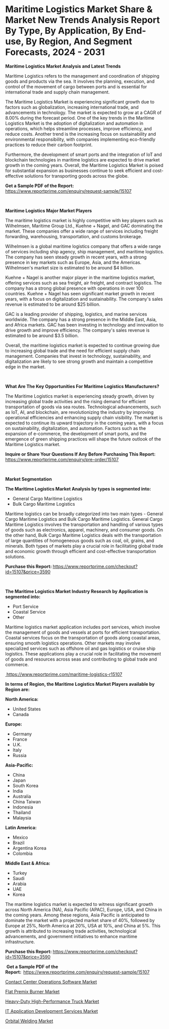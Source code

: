 <p><h1>Maritime Logistics Market Share & Market New Trends Analysis Report By Type, By Application, By End-use, By Region, And Segment Forecasts, 2024 - 2031</h1></p><p><strong>Maritime Logistics Market Analysis and Latest Trends</strong></p>
<p><p>Maritime Logistics refers to the management and coordination of shipping goods and products via the sea. It involves the planning, execution, and control of the movement of cargo between ports and is essential for international trade and supply chain management.</p><p>The Maritime Logistics Market is experiencing significant growth due to factors such as globalization, increasing international trade, and advancements in technology. The market is expected to grow at a CAGR of 8.00% during the forecast period. One of the key trends in the Maritime Logistics Market is the adoption of digitalization and automation in operations, which helps streamline processes, improve efficiency, and reduce costs. Another trend is the increasing focus on sustainability and environmental responsibility, with companies implementing eco-friendly practices to reduce their carbon footprint.</p><p>Furthermore, the development of smart ports and the integration of IoT and blockchain technologies in maritime logistics are expected to drive market growth in the coming years. Overall, the Maritime Logistics Market is poised for substantial expansion as businesses continue to seek efficient and cost-effective solutions for transporting goods across the globe.</p></p>
<p><strong>Get a Sample PDF of the Report:&nbsp;</strong> <a href="https://www.reportprime.com/enquiry/request-sample/15107">https://www.reportprime.com/enquiry/request-sample/15107</a></p>
<p>&nbsp;</p>
<p><strong>Maritime Logistics Major Market Players</strong></p>
<p><p>The maritime logistics market is highly competitive with key players such as Wilhelmsen, Maritime Group Ltd., Kuehne + Nagel, and GAC dominating the market. These companies offer a wide range of services including freight forwarding, warehousing, transportation, and customs brokerage.</p><p>Wilhelmsen is a global maritime logistics company that offers a wide range of services including ship agency, ship management, and maritime logistics. The company has seen steady growth in recent years, with a strong presence in key markets such as Europe, Asia, and the Americas. Wilhelmsen's market size is estimated to be around $4 billion.</p><p>Kuehne + Nagel is another major player in the maritime logistics market, offering services such as sea freight, air freight, and contract logistics. The company has a strong global presence with operations in over 100 countries. Kuehne + Nagel has seen significant market growth in recent years, with a focus on digitalization and sustainability. The company's sales revenue is estimated to be around $25 billion.</p><p>GAC is a leading provider of shipping, logistics, and marine services worldwide. The company has a strong presence in the Middle East, Asia, and Africa markets. GAC has been investing in technology and innovation to drive growth and improve efficiency. The company's sales revenue is estimated to be around $3.5 billion.</p><p>Overall, the maritime logistics market is expected to continue growing due to increasing global trade and the need for efficient supply chain management. Companies that invest in technology, sustainability, and digitalization are likely to see strong growth and maintain a competitive edge in the market.</p></p>
<p>&nbsp;</p>
<p><strong>What Are The Key Opportunities For Maritime Logistics Manufacturers?</strong></p>
<p><p>The Maritime Logistics market is experiencing steady growth, driven by increasing global trade activities and the rising demand for efficient transportation of goods via sea routes. Technological advancements, such as IoT, AI, and blockchain, are revolutionizing the industry by improving operational efficiencies and enhancing supply chain visibility. The market is expected to continue its upward trajectory in the coming years, with a focus on sustainability, digitalization, and automation. Factors such as the expansion of e-commerce, the development of smart ports, and the emergence of green shipping practices will shape the future outlook of the Maritime Logistics market.</p></p>
<p><strong>Inquire or Share Your Questions If Any Before Purchasing This Report:</strong> <a href="https://www.reportprime.com/enquiry/pre-order/15107">https://www.reportprime.com/enquiry/pre-order/15107</a></p>
<p>&nbsp;</p>
<p><strong>Market Segmentation</strong></p>
<p><strong>The Maritime Logistics Market Analysis by types is segmented into:</strong></p>
<p><ul><li>General Cargo Maritime Logistics</li><li>Bulk Cargo Maritime Logistics</li></ul></p>
<p><p>Maritime logistics can be broadly categorized into two main types - General Cargo Maritime Logistics and Bulk Cargo Maritime Logistics. General Cargo Maritime Logistics involves the transportation and handling of various types of goods such as electronics, apparel, machinery, and consumer goods. On the other hand, Bulk Cargo Maritime Logistics deals with the transportation of large quantities of homogeneous goods such as coal, oil, grains, and minerals. Both types of markets play a crucial role in facilitating global trade and economic growth through efficient and cost-effective transportation solutions.</p></p>
<p><strong>Purchase this Report:&nbsp;</strong><a href="https://www.reportprime.com/checkout?id=15107&price=3590">https://www.reportprime.com/checkout?id=15107&price=3590</a></p>
<p>&nbsp;</p>
<p><strong>The Maritime Logistics Market Industry Research by Application is segmented into:</strong></p>
<p><ul><li>Port Service</li><li>Coastal Service</li><li>Other</li></ul></p>
<p><p>Maritime logistics market application includes port services, which involve the management of goods and vessels at ports for efficient transportation. Coastal services focus on the transportation of goods along coastal areas, ensuring smooth logistics operations. Other markets may involve specialized services such as offshore oil and gas logistics or cruise ship logistics. These applications play a crucial role in facilitating the movement of goods and resources across seas and contributing to global trade and commerce.</p></p>
<p><a href="https://www.reportprime.com/maritime-logistics-r15107">&nbsp;https://www.reportprime.com/maritime-logistics-r15107</a></p>
<p><strong>In terms of Region, the Maritime Logistics Market Players available by Region are:</strong></p>
<p>
    <p> <strong> North America: </strong>
        <ul>
            <li>United States</li>
            <li>Canada</li>
        </ul>
        </p> 
    <p> <strong> Europe: </strong>
        <ul>
            <li>Germany</li>
            <li>France</li>
            <li>U.K.</li>
            <li>Italy</li>
            <li>Russia</li>
        </ul>
        </p> 
    <p> <strong> Asia-Pacific: </strong>
        <ul>
            <li>China</li>
            <li>Japan</li>
            <li>South Korea</li>
            <li>India</li>
            <li>Australia</li>
            <li>China Taiwan</li>
            <li>Indonesia</li>
            <li>Thailand</li>
            <li>Malaysia</li>
        </ul>
        </p> 
    <p> <strong> Latin America: </strong>
        <ul>
            <li>Mexico</li>
            <li>Brazil</li>
            <li>Argentina Korea</li>
            <li>Colombia</li>
        </ul>
        </p> 
    <p> <strong> Middle East & Africa: </strong>
        <ul>
            <li>Turkey</li>
            <li>Saudi</li>
            <li>Arabia</li>
            <li>UAE</li>
            <li>Korea</li>
        </ul>
    </p>
    </p>
<p><p>The maritime logistics market is expected to witness significant growth across North America (NA), Asia Pacific (APAC), Europe, USA, and China in the coming years. Among these regions, Asia Pacific is anticipated to dominate the market with a projected market share of 40%, followed by Europe at 25%, North America at 20%, USA at 10%, and China at 5%. This growth is attributed to increasing trade activities, technological advancements, and government initiatives to enhance maritime infrastructure.</p></p>
<p><strong>Purchase this Report: </strong><a href="https://www.reportprime.com/checkout?id=15107&price=3590">https://www.reportprime.com/checkout?id=15107&price=3590</a></p>
<p>&nbsp;<strong>Get a Sample PDF of the Report:&nbsp;&nbsp;</strong><a href="https://www.reportprime.com/enquiry/request-sample/15107">https://www.reportprime.com/enquiry/request-sample/15107</a></p>
<p><strong></strong></p>
<p><p><a href="https://github.com/abdillahsp58/Market-Research-Report-List-1/blob/main/contact-center-operations-software-market.md">Contact Center Operations Software Market</a></p><p><a href="https://medium.com/@tammyjones1939/global-flat-premix-burner-market-share-and-growth-opportunities-and-market-size-growing-with-a-cagr-8b00c444c5ca">Flat Premix Burner Market</a></p><p><a href="https://www.linkedin.com/pulse/future-trends-global-heavy-duty-high-performance-truck-market-seude?trackingId=UBXHy9DZd1UjxjA2HRRpLQ%3D%3D">Heavy-Duty High-Performance Truck Market</a></p><p><a href="https://issuu.com/reportprime-2/docs/it-application-development-services-market-size-20">IT Application Development Services Market</a></p><p><a href="https://github.com/wybrqqeb6/Market-Research-Report-List-1/blob/main/orbital-welding-market.md">Orbital Welding Market</a></p></p>